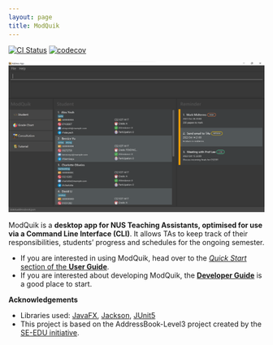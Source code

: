 ```yaml
---
layout: page
title: ModQuik
---
```


[![CI Status](https://github.com/AY2223S1-CS2103T-W17-3/tp/workflows/Java%20CI/badge.svg)](https://github.com/AY2223S1-CS2103T-W17-3/tp/actions)
[![codecov](https://codecov.io/gh/AY2223S1-CS2103T-W17-3/tp/branch/master/graph/badge.svg?token=9M3PU7F9CR)](https://codecov.io/gh/AY2223S1-CS2103T-W17-3/tp)

![Ui](images/Ui.png)

ModQuik is a **desktop app for NUS Teaching Assistants, optimised for use via a Command Line Interface (CLI)**.
It allows TAs to keep track of their responsibilities, students’ progress and schedules for the ongoing semester.

* If you are interested in using ModQuik, head over to the [_Quick Start_ section of the **User Guide**](UserGuide.html#quick-start).
* If you are interested about developing ModQuik, the [**Developer Guide**](DeveloperGuide.html) is a good place to start.


**Acknowledgements**

* Libraries used: [JavaFX](https://openjfx.io/), [Jackson](https://github.com/FasterXML/jackson), [JUnit5](https://github.com/junit-team/junit5)
* This project is based on the AddressBook-Level3 project created by the [SE-EDU initiative](https://se-education.org).
